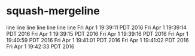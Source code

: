 # squash-mergeline
line
line
line
line
line
line
line
Fri Apr  1 19:39:11 PDT 2016
Fri Apr  1 19:39:14 PDT 2016
Fri Apr  1 19:39:15 PDT 2016
Fri Apr  1 19:39:16 PDT 2016
Fri Apr  1 19:40:59 PDT 2016
Fri Apr  1 19:41:01 PDT 2016
Fri Apr  1 19:41:02 PDT 2016
Fri Apr  1 19:42:33 PDT 2016
